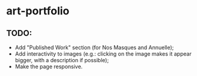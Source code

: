 # art-portfolio

## TODO:

- Add "Published Work" section (for Nos Masques and Annuelle);
- Add interactivity to images (e.g.: clicking on the image makes it appear bigger, with a description if possible);
- Make the page responsive.
